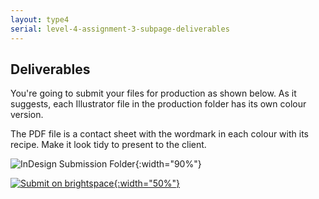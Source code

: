 ```yaml
---
layout: type4
serial: level-4-assignment-3-subpage-deliverables
---
```

## Deliverables

You're going to submit your files for production as shown below. As it suggests, each Illustrator file in the production folder has its own colour version.

The PDF file is a contact sheet with the wordmark in each colour with its recipe. Make it look tidy to present to the client.

![InDesign Submission Folder]({{site.url}}/svg/wordmark/submission-wordmark.svg){:width="90%"}

<a href="https://brightspace.algonquincollege.com/d2l/lms/dropbox/user/folder_submit_files.d2l?db=414032&grpid=0&isprv=&bp=0&ou=448664" title="Submit on Brightspace" target="_blank">![Submit on brightspace]({{site.url}}/svg/button-submit-brightspace.svg){:width="50%"}</a>